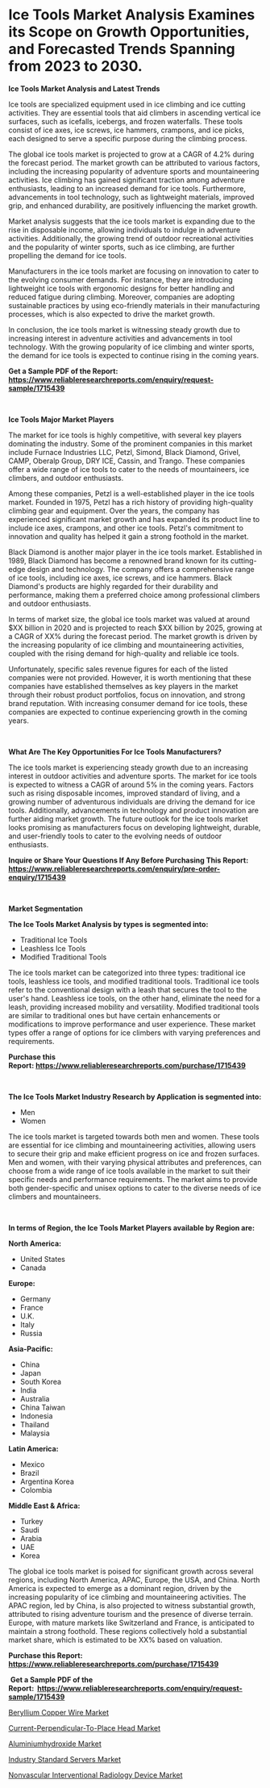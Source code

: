 <p><h1>Ice Tools Market Analysis Examines its Scope on Growth Opportunities, and Forecasted Trends Spanning from 2023 to 2030.</h1></p><p><strong>Ice Tools Market Analysis and Latest Trends</strong></p>
<p><p>Ice tools are specialized equipment used in ice climbing and ice cutting activities. They are essential tools that aid climbers in ascending vertical ice surfaces, such as icefalls, icebergs, and frozen waterfalls. These tools consist of ice axes, ice screws, ice hammers, crampons, and ice picks, each designed to serve a specific purpose during the climbing process.</p><p>The global ice tools market is projected to grow at a CAGR of 4.2% during the forecast period. The market growth can be attributed to various factors, including the increasing popularity of adventure sports and mountaineering activities. Ice climbing has gained significant traction among adventure enthusiasts, leading to an increased demand for ice tools. Furthermore, advancements in tool technology, such as lightweight materials, improved grip, and enhanced durability, are positively influencing the market growth.</p><p>Market analysis suggests that the ice tools market is expanding due to the rise in disposable income, allowing individuals to indulge in adventure activities. Additionally, the growing trend of outdoor recreational activities and the popularity of winter sports, such as ice climbing, are further propelling the demand for ice tools.</p><p>Manufacturers in the ice tools market are focusing on innovation to cater to the evolving consumer demands. For instance, they are introducing lightweight ice tools with ergonomic designs for better handling and reduced fatigue during climbing. Moreover, companies are adopting sustainable practices by using eco-friendly materials in their manufacturing processes, which is also expected to drive the market growth.</p><p>In conclusion, the ice tools market is witnessing steady growth due to increasing interest in adventure activities and advancements in tool technology. With the growing popularity of ice climbing and winter sports, the demand for ice tools is expected to continue rising in the coming years.</p></p>
<p><strong>Get a Sample PDF of the Report:&nbsp; <a href="https://www.reliableresearchreports.com/enquiry/request-sample/1715439">https://www.reliableresearchreports.com/enquiry/request-sample/1715439</a></strong></p>
<p>&nbsp;</p>
<p><strong>Ice Tools Major Market Players</strong></p>
<p><p>The market for ice tools is highly competitive, with several key players dominating the industry. Some of the prominent companies in this market include Furnace Industries LLC, Petzl, Simond, Black Diamond, Grivel, CAMP, Oberalp Group, DRY ICE, Cassin, and Trango. These companies offer a wide range of ice tools to cater to the needs of mountaineers, ice climbers, and outdoor enthusiasts.</p><p>Among these companies, Petzl is a well-established player in the ice tools market. Founded in 1975, Petzl has a rich history of providing high-quality climbing gear and equipment. Over the years, the company has experienced significant market growth and has expanded its product line to include ice axes, crampons, and other ice tools. Petzl's commitment to innovation and quality has helped it gain a strong foothold in the market.</p><p>Black Diamond is another major player in the ice tools market. Established in 1989, Black Diamond has become a renowned brand known for its cutting-edge design and technology. The company offers a comprehensive range of ice tools, including ice axes, ice screws, and ice hammers. Black Diamond's products are highly regarded for their durability and performance, making them a preferred choice among professional climbers and outdoor enthusiasts.</p><p>In terms of market size, the global ice tools market was valued at around $XX billion in 2020 and is projected to reach $XX billion by 2025, growing at a CAGR of XX% during the forecast period. The market growth is driven by the increasing popularity of ice climbing and mountaineering activities, coupled with the rising demand for high-quality and reliable ice tools.</p><p>Unfortunately, specific sales revenue figures for each of the listed companies were not provided. However, it is worth mentioning that these companies have established themselves as key players in the market through their robust product portfolios, focus on innovation, and strong brand reputation. With increasing consumer demand for ice tools, these companies are expected to continue experiencing growth in the coming years.</p></p>
<p>&nbsp;</p>
<p><strong>What Are The Key Opportunities For Ice Tools Manufacturers?</strong></p>
<p><p>The ice tools market is experiencing steady growth due to an increasing interest in outdoor activities and adventure sports. The market for ice tools is expected to witness a CAGR of around 5% in the coming years. Factors such as rising disposable incomes, improved standard of living, and a growing number of adventurous individuals are driving the demand for ice tools. Additionally, advancements in technology and product innovation are further aiding market growth. The future outlook for the ice tools market looks promising as manufacturers focus on developing lightweight, durable, and user-friendly tools to cater to the evolving needs of outdoor enthusiasts.</p></p>
<p><strong>Inquire or Share Your Questions If Any Before Purchasing This Report: <a href="https://www.reliableresearchreports.com/enquiry/pre-order-enquiry/1715439">https://www.reliableresearchreports.com/enquiry/pre-order-enquiry/1715439</a></strong></p>
<p>&nbsp;</p>
<p><strong>Market Segmentation</strong></p>
<p><strong>The Ice Tools Market Analysis by types is segmented into:</strong></p>
<p><ul><li>Traditional Ice Tools</li><li>Leashless Ice Tools</li><li>Modified Traditional Tools</li></ul></p>
<p><p>The ice tools market can be categorized into three types: traditional ice tools, leashless ice tools, and modified traditional tools. Traditional ice tools refer to the conventional design with a leash that secures the tool to the user's hand. Leashless ice tools, on the other hand, eliminate the need for a leash, providing increased mobility and versatility. Modified traditional tools are similar to traditional ones but have certain enhancements or modifications to improve performance and user experience. These market types offer a range of options for ice climbers with varying preferences and requirements.</p></p>
<p><strong>Purchase this Report:&nbsp;<a href="https://www.reliableresearchreports.com/purchase/1715439">https://www.reliableresearchreports.com/purchase/1715439</a></strong></p>
<p>&nbsp;</p>
<p><strong>The Ice Tools Market Industry Research by Application is segmented into:</strong></p>
<p><ul><li>Men</li><li>Women</li></ul></p>
<p><p>The ice tools market is targeted towards both men and women. These tools are essential for ice climbing and mountaineering activities, allowing users to secure their grip and make efficient progress on ice and frozen surfaces. Men and women, with their varying physical attributes and preferences, can choose from a wide range of ice tools available in the market to suit their specific needs and performance requirements. The market aims to provide both gender-specific and unisex options to cater to the diverse needs of ice climbers and mountaineers.</p></p>
<p>&nbsp;</p>
<p><strong>In terms of Region, the Ice Tools Market Players available by Region are:</strong></p>
<p>
    <p> <strong> North America: </strong>
        <ul>
            <li>United States</li>
            <li>Canada</li>
        </ul>
        </p> 
    <p> <strong> Europe: </strong>
        <ul>
            <li>Germany</li>
            <li>France</li>
            <li>U.K.</li>
            <li>Italy</li>
            <li>Russia</li>
        </ul>
        </p> 
    <p> <strong> Asia-Pacific: </strong>
        <ul>
            <li>China</li>
            <li>Japan</li>
            <li>South Korea</li>
            <li>India</li>
            <li>Australia</li>
            <li>China Taiwan</li>
            <li>Indonesia</li>
            <li>Thailand</li>
            <li>Malaysia</li>
        </ul>
        </p> 
    <p> <strong> Latin America: </strong>
        <ul>
            <li>Mexico</li>
            <li>Brazil</li>
            <li>Argentina Korea</li>
            <li>Colombia</li>
        </ul>
        </p> 
    <p> <strong> Middle East & Africa: </strong>
        <ul>
            <li>Turkey</li>
            <li>Saudi</li>
            <li>Arabia</li>
            <li>UAE</li>
            <li>Korea</li>
        </ul>
    </p>
    </p>
<p><p>The global ice tools market is poised for significant growth across several regions, including North America, APAC, Europe, the USA, and China. North America is expected to emerge as a dominant region, driven by the increasing popularity of ice climbing and mountaineering activities. The APAC region, led by China, is also projected to witness substantial growth, attributed to rising adventure tourism and the presence of diverse terrain. Europe, with mature markets like Switzerland and France, is anticipated to maintain a strong foothold. These regions collectively hold a substantial market share, which is estimated to be XX% based on valuation.</p></p>
<p><strong>Purchase this Report: <a href="https://www.reliableresearchreports.com/purchase/1715439">https://www.reliableresearchreports.com/purchase/1715439</a></strong></p>
<p>&nbsp;<strong>Get a Sample PDF of the Report:&nbsp;&nbsp;<a href="https://www.reliableresearchreports.com/enquiry/request-sample/1715439">https://www.reliableresearchreports.com/enquiry/request-sample/1715439</a></strong></p>
<p><strong></strong></p>
<p><p><a href="https://www.linkedin.com/pulse/beryllium-copper-wire-market-size-growth-forecast-from-rl4rf/">Beryllium Copper Wire Market</a></p><p><a href="https://github.com/virtuosemr/Market-Research-Report-List-1/blob/main/current-perpendicular-to-place-head-market.md">Current-Perpendicular-To-Place Head Market</a></p><p><a href="https://www.linkedin.com/pulse/aluminiumhydroxide-market-challenges-opportunities-growth-hlmkf/">Aluminiumhydroxide Market</a></p><p><a href="https://github.com/sheetalreportprime/Market-Research-Report-List-1/blob/main/industry-standard-servers-market.md">Industry Standard Servers Market</a></p><p><a href="https://medium.com/@dariodooley/nonvascular-interventional-radiology-device-market-research-report-its-history-and-forecast-2023-86e2b35b975d">Nonvascular Interventional Radiology Device Market</a></p></p>